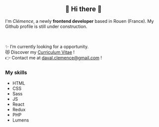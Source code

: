  ## <div align=center> 👋 Hi there 👋 </div>


I'm *Clémence*, a newly **frontend developer** based in Rouen (France). My Github profile is still under construction.  
<br>
<br>

:sparkles: I’m currently looking for a opportunity.   
:heart_eyes_cat: Discover my [Curriculum Vitae](https://drive.google.com/file/d/1zYB_7pVlCNmlBe_Q0xeHSFRZum2sSehL/view) !  
:point_right: Contact me at daval.clemence@gmail.com !  


### My skills 

- HTML
- CSS
- Sass
- JS
- React
- Redux
- PHP
- Lumens

